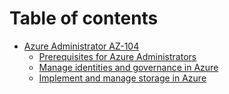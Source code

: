 # Table of contents

* [Azure Administrator AZ-104](README.md)
  * [Prerequisites for Azure Administrators](azure-administrator-az-104/prerequisites-for-azure-administrators.md)
  * [Manage identities and governance in Azure](azure-administrator-az-104/manage-identities-and-governance-in-azure.md)
  * [Implement and manage storage in Azure](azure-administrator-az-104/implement-and-manage-storage-in-azure.md)
